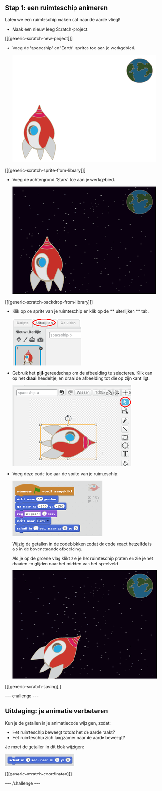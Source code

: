 ## Stap 1: een ruimteschip animeren

Laten we een ruimteschip maken dat naar de aarde vliegt!

+ Maak een nieuw leeg Scratch-project.

[[[generic-scratch-new-project]]]

+ Voeg de 'spaceship' en 'Earth'-sprites toe aan je werkgebied.
    
    ![Spaceship and Earth sprites](images/space-sprites.png)

[[[generic-scratch-sprite-from-library]]]

+ Voeg de achtergrond 'Stars' toe aan je werkgebied.
    
    ![A space backdrop](images/space-backdrop.png)

[[[generic-scratch-backdrop-from-library]]]

+ Klik op de sprite van je ruimteschip en klik op de ** uiterlijken ** tab.
    
    ![Sprite costume](images/space-costume.png)

+ Gebruik het **pijl**-gereedschap om de afbeelding te selecteren. Klik dan op het **draai** hendeltje, en draai de afbeelding tot die op zijn kant ligt.
    
    ![Rotating a costume](images/space-rotate.png)

+ Voeg deze code toe aan de sprite van je ruimteschip:
    
    ![Spaceship code](images/space-animate.png)
    
    Wijzig de getallen in de codeblokken zodat de code exact hetzelfde is als in de bovenstaande afbeelding.
    
    Als je op de groene vlag klikt zie je het ruimteschip praten en zie je het draaien en glijden naar het midden van het speelveld.
    
    ![Testing a spaceship animation](images/space-animate-stage.png)

[[[generic-scratch-saving]]]

\--- challenge \---

## Uitdaging: je animatie verbeteren

Kun je de getallen in je animatiecode wijzigen, zodat:

+ Het ruimteschip beweegt totdat het de aarde raakt?
+ Het ruimteschip zich langzamer naar de aarde beweegt?

Je moet de getallen in dit blok wijzigen:

![Glide block](images/space-glide.png)

[[[generic-scratch-coordinates]]]

\--- /challenge \---